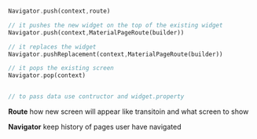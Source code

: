 ```dart

Navigator.push(context,route)

// it pushes the new widget on the top of the existing widget
Navigator.push(context,MaterialPageRoute(builder))

// it replaces the widget
Navigator.pushReplacement(context,MaterialPageRoute(builder))

// it pops the existing screen
Navigator.pop(context)


// to pass data use contructor and widget.property
```

**Route** 
how new screen will appear like transitoin and what screen to show 

**Navigator** 
keep history of pages user have navigated 
